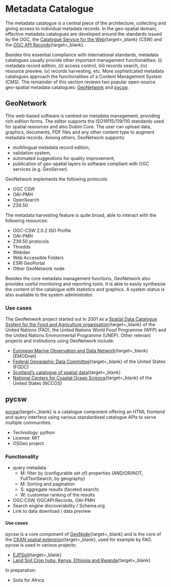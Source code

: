 # Metadata Catalogue

The metadata catalogue is a central piece of the architecture, collecting and
giving access to individual metadata records. In the geo-spatial domain,
effective metadata catalogues are developed around the standards issued by the
OGC, the [Catalogue Service for the Web](https://www.ogc.org/standard/cat/){target=_blank}
(CSW) and the [OGC API Records](https://ogcapi.ogc.org/records/){target=_blank}.

Besides this essential compliance with international standards, metadata
catalogues usually provide other important management functionalities: (i)
metadata record edition, (ii) access control, (iii) records search, (iv)
resource preview, (v) records harvesting, etc. More sophisticated metadata
catalogues approach the functionalities of a Content Management System (CMS).
The remainder of this section reviews two popular open-source geo-spatial
metadata catalogues: [GeoNetwork](#geonetwork) and [pycsw](#pycsw).

## GeoNetwork

This web-based software is centred on metadata management, providing rich
edition forms. The editor supports the ISO19115/119/110 standards used for
spatial resources and also Dublin Core. The user can upload data, graphics,
documents, PDF files and any other content type to augment metadata records.
Among others, GeoNetwork supports:

- multilingual metadata record edition,
- validation system,
- automated suggestions for quality improvement,
- publication of geo-spatial layers to software compliant with OGC services (e.g. GeoServer).

GeoNetwork implements the following protocols:

- OGC CSW
- OAI-PMH
- OpenSearch
- Z39.50


The metadata harvesting feature is quite broad, able to interact with the following resources:

- OGC-CSW 2.0.2 ISO Profile
- OAI-PMH
- Z39.50 protocols
- Thredds
- Webdav
- Web Accessible Folders
- ESRI GeoPortal
- Other GeoNetwork node

Besides the core metadata management functions, GeoNetwork also provides
useful monitoring and reporting tools. It is able to easily synthesise the
content of the catalogue with statistics and graphics. A system status is also
available to the system administrator.

### Use cases

The GeoNetwork project started out in 2001 as a [Spatial Data Catalogue
System for the Food and Agriculture
organisation](https://www.fao.org/land-water/databases-and-software/geonetwork/en/){target=_blank}
of the United Nations (FAO), the United Nations World Food Programme (WFP) and
the United Nations Environmental Programme (UNEP). Other relevant projects and
institutions using GeoNetwork include:

- [European Marine Observation and Data Network](https://emodnet.ec.europa.eu/geonetwork/srv/eng/catalog.search#/home){target=_blank} (EMODnet)
- [Federal Geographic Data
  Committee](https://www.fgdc.gov/organization/working-groups-subcommittees/mwg/iso-metadata-editors-registry/geonetwork-opensource){target=_blank}
of the United States (FGDC)
- [Scotland’s catalogue of spatial
  data](https://www.spatialdata.gov.scot/geonetwork/srv/eng/catalog.search#/home){target=_blank}
- [National Centers for Coastal Ocean Science](https://coastalscience.noaa.gov/products/geonetwork/){target=_blank} of the United States (NCCOS)

## pycsw

[pycsw](https://pycsw.org){target=_blank} is a catalogue component offering an HTML frontend and query interface using various standardised catalogue APIs to serve multiple communities. 

- Technology: python
- License: MIT
- OSGeo project

### Functionality

- query metadata
  - M: filter by (configurable set of) properties (AND/OR/NOT, FullTextSearch, by geography)
  - M: Sorting and pagination
  - S: aggregate results (faceted search)
  - W: customise ranking of the results
- OGC:CSW, OGCAPI:Records, OAI-PMH
- Search engine discoverability / Schema.org
- Link to data download / data preview

#### Use cases

pycsw is a core component of [GeoNode](https://geonode.org){target=_blank} and is the core of the [CKAN spatial extension](https://extensions.ckan.org/extension/spatial/){target=_blank}, used for example by FAO. pycsw is used in various projects:

- [EJPSoil](https://catalogue.ejpsoil.eu){target=_blank}
- [Land Soil Crop hubs, Kenya, Ethiopia and Rwanda](https://kenya.lsc-hubs.org/cat/){target=_blank}

In preparation:

- Soils for Africa




